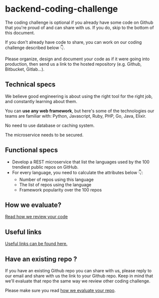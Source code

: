 # backend-coding-challenge

The coding challenge is optional if you already have some code on Github that you're proud of and can share with us. If you do, skip to the bottom of this document. 

If you don't already have code to share, you can work on our coding challenge described below 👇.

Please organize, design and document your code as if it were going into production, then send us a link to the hosted repository (e.g. Github, Bitbucket, Gitlab...).

## Technical specs

We believe good engineering is about using the right tool for the right job, and constantly learning about them.

You can **use any web framework**, but here's some of the technologies our teams are familiar with: Python, Javascript, Ruby, PHP, Go, Java, Elixir.

No need to use database or caching system.

The microservice needs to be secured.

## Functional specs

- Develop a REST microservice that list the languages used by the 100 trendiest public repos on GitHub.
- For every language, you need to calculate the attributes below 👇:
    - Number of repos using this language
    - The list of repos using the language
    - Framework popularity over the 100 repos

## How we evaluate?

[Read how we review your code](https://www.notion.so/Read-how-we-review-your-code-8581e6a340084c8c924b681ea9790f45)

## Useful links

[Useful links can be found here.](https://www.notion.so/Useful-links-can-be-found-here-112d962342194caaa40f61e1a6a34513)

## Have an existing repo ?

If you have an existing Github repo you can share with us, please reply to our email and share with us the link to your Github repo. Keep in mind that we'll evaluate that repo the same way we review other coding challenge. 

Please make sure you read [how we evaluate your repo](https://www.notion.so/hiddenpole/Read-how-we-review-your-code-413052895a0d4720895c2c433630c8f9).
